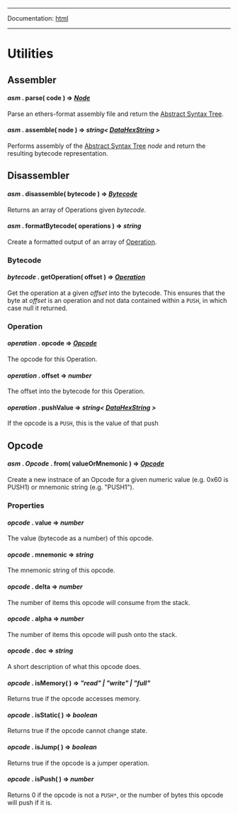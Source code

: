 -----

Documentation: [html](https://docs-beta.ethers.io/)

-----

Utilities
=========

Assembler
---------

#### *asm* . **parse**( code ) => *[Node](/api/other/assembly/ast/#asm-node)*

Parse an ethers-format assembly file and return the [Abstract Syntax Tree](/api/other/assembly/ast/).


#### *asm* . **assemble**( node ) => *string< [DataHexString](/api/utils/bytes/#DataHexString) >*

Performs assembly of the [Abstract Syntax Tree](/api/other/assembly/ast/) *node* and return the resulting bytecode representation.


Disassembler
------------

#### *asm* . **disassemble**( bytecode ) => *[Bytecode](/api/other/assembly/api/#asm-bytecode)*

Returns an array of Operations given *bytecode*.


#### *asm* . **formatBytecode**( operations ) => *string*

Create a formatted output of an array of [Operation](/api/other/assembly/api/#asm-operation).


### Bytecode

#### *bytecode* . **getOperation**( offset ) => *[Operation](/api/other/assembly/api/#asm-operation)*

Get the operation at a given *offset* into the bytecode. This ensures that the byte at *offset* is an operation and not data contained within a `PUSH`, in which case null it returned.


### Operation

#### *operation* . **opcode** => *[Opcode](/api/other/assembly/api/#asm-opcode)*

The opcode for this Operation.


#### *operation* . **offset** => *number*

The offset into the bytecode for this Operation.


#### *operation* . **pushValue** => *string< [DataHexString](/api/utils/bytes/#DataHexString) >*

If the opcode is a `PUSH`, this is the value of that push


Opcode
------

#### *asm* . *Opcode* . **from**( valueOrMnemonic ) => *[Opcode](/api/other/assembly/api/#asm-opcode)*

Create a new instnace of an Opcode for a given numeric value (e.g. 0x60 is PUSH1) or mnemonic string (e.g. "PUSH1").


### Properties

#### *opcode* . **value** => *number*

The value (bytecode as a number) of this opcode.


#### *opcode* . **mnemonic** => *string*

The mnemonic string of this opcode.


#### *opcode* . **delta** => *number*

The number of items this opcode will consume from the stack.


#### *opcode* . **alpha** => *number*

The number of items this opcode will push onto the stack.


#### *opcode* . **doc** => *string*

A short description of what this opcode does.


#### *opcode* . **isMemory**( ) => *"read" | "write" | "full"*

Returns true if the opcode accesses memory.


#### *opcode* . **isStatic**( ) => *boolean*

Returns true if the opcode cannot change state.


#### *opcode* . **isJump**( ) => *boolean*

Returns true if the opcode is a jumper operation.


#### *opcode* . **isPush**( ) => *number*

Returns 0 if the opcode is not a `PUSH*`, or the number of bytes this opcode will push if it is.


